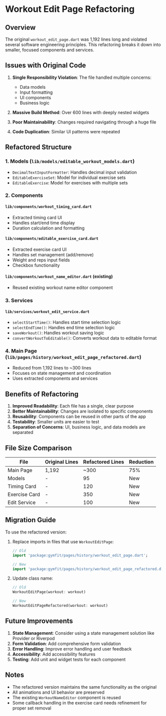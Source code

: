 # Workout Edit Page Refactoring

## Overview

The original `workout_edit_page.dart` was 1,192 lines long and violated several software engineering principles. This refactoring breaks it down into smaller, focused components and services.

## Issues with Original Code

1. **Single Responsibility Violation**: The file handled multiple concerns:
   - Data models
   - Input formatting
   - UI components
   - Business logic

2. **Massive Build Method**: Over 600 lines with deeply nested widgets

3. **Poor Maintainability**: Changes required navigating through a huge file

4. **Code Duplication**: Similar UI patterns were repeated

## Refactored Structure

### 1. Models (`lib/models/editable_workout_models.dart`)
- `DecimalTextInputFormatter`: Handles decimal input validation
- `EditableExerciseSet`: Model for individual exercise sets
- `EditableExercise`: Model for exercises with multiple sets

### 2. Components

#### `lib/components/workout_timing_card.dart`
- Extracted timing card UI
- Handles start/end time display
- Duration calculation and formatting

#### `lib/components/editable_exercise_card.dart`
- Extracted exercise card UI
- Handles set management (add/remove)
- Weight and reps input fields
- Checkbox functionality

#### `lib/components/workout_name_editor.dart` (existing)
- Reused existing workout name editor component

### 3. Services

#### `lib/services/workout_edit_service.dart`
- `selectStartTime()`: Handles start time selection logic
- `selectEndTime()`: Handles end time selection logic
- `saveWorkout()`: Handles workout saving logic
- `convertWorkoutToEditable()`: Converts workout data to editable format

### 4. Main Page (`lib/pages/history/workout_edit_page_refactored.dart`)
- Reduced from 1,192 lines to ~300 lines
- Focuses on state management and coordination
- Uses extracted components and services

## Benefits of Refactoring

1. **Improved Readability**: Each file has a single, clear purpose
2. **Better Maintainability**: Changes are isolated to specific components
3. **Reusability**: Components can be reused in other parts of the app
4. **Testability**: Smaller units are easier to test
5. **Separation of Concerns**: UI, business logic, and data models are separated

## File Size Comparison

| File | Original Lines | Refactored Lines | Reduction |
|------|----------------|------------------|-----------|
| Main Page | 1,192 | ~300 | 75% |
| Models | - | 95 | New |
| Timing Card | - | 120 | New |
| Exercise Card | - | 350 | New |
| Edit Service | - | 100 | New |

## Migration Guide

To use the refactored version:

1. Replace imports in files that use `WorkoutEditPage`:
   ```dart
   // Old
   import 'package:gymfit/pages/history/workout_edit_page.dart';
   
   // New
   import 'package:gymfit/pages/history/workout_edit_page_refactored.dart';
   ```

2. Update class name:
   ```dart
   // Old
   WorkoutEditPage(workout: workout)
   
   // New
   WorkoutEditPageRefactored(workout: workout)
   ```

## Future Improvements

1. **State Management**: Consider using a state management solution like Provider or Riverpod
2. **Form Validation**: Add comprehensive form validation
3. **Error Handling**: Improve error handling and user feedback
4. **Accessibility**: Add accessibility features
5. **Testing**: Add unit and widget tests for each component

## Notes

- The refactored version maintains the same functionality as the original
- All animations and UI behavior are preserved
- The existing `WorkoutNameEditor` component is reused
- Some callback handling in the exercise card needs refinement for proper set removal 